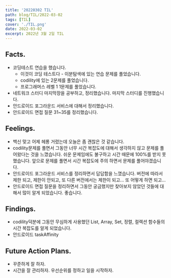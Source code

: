```yaml
---
title: '20220302 TIL'
path: blog/TIL/2022-03-02
tags: [TIL]
cover: './TIL.png'
date: 2022-03-02
excerpt: 2022년 3월 2일 TIL
---
```


## Facts.

- 코딩테스트 연습을 했습니다.
  - 이것이 코딩 테스트다 - 이분탐색에 있는 연습 문제를 풀었습니다.
  - codility에 있는 2문제를 풀었습니다.
  - 프로그래머스 레벨 1 1문제를 풀었습니다.
- 네트워크 스터디 마지막장을 공부하고, 정리했습니다. 마지막 스터디를 진행했습니다.
- 안드로이드 포그라운드 서비스에 대해서 정리했습니다.
- 안드로이드 면접 질문 31~35를 정리했습니다.

## Feelings.

- 백신 맞고 어제 헤롱 거렸는데 오늘은 좀 괜찮은 것 같습니다.
- codility문제를 풀면서 그동안 너무 시간 복잡도에 대해서 생각하지 않고 문제를 풀어왔다는 것을 느꼈습니다. 쉬운 문제임에도 불구하고 시간 때문에 100%를 받지 못했습니다. 앞으로 문제를 풀면서 시간 복잡도에 주의 하면서 문제를 풀어야겠습니다.
- 안드로이드 포그라운드 서비스를 정리하면서 답답함을 느꼈습니다. 버전에 따라서 제한 되고, 제한이 안되고, 또 다른 버전에서는 제한이 되고... 또 어떻게 하면 되고...
- 안드로이드 면접 질문을 정리하면서 그동안 궁금했지만 찾아보지 않았던 것들에 대해서 많이 알게 되었습니다. 좋습니다.

## Findings.

- codility덕분에 그동안 무심하게 사용했던 List, Array, Set, 정렬, 컬렉션 함수들의 시간 복잡도를 알게 되었습니다.
- 안드로이드 taskAffinity

## Future Action Plans.

- 꾸준하게 잘 하자.
- 시간을 잘 관리하자. 우선순위를 정하고 일을 시작하자.
